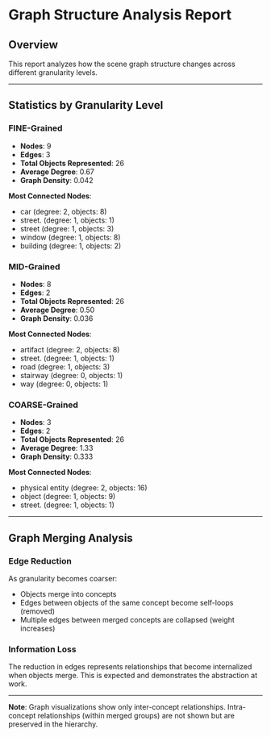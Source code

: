# Graph Structure Analysis Report

## Overview

This report analyzes how the scene graph structure changes across different granularity levels.

---

## Statistics by Granularity Level

### FINE-Grained

- **Nodes**: 9
- **Edges**: 3
- **Total Objects Represented**: 26
- **Average Degree**: 0.67
- **Graph Density**: 0.042

**Most Connected Nodes**:
- car (degree: 2, objects: 8)
- street. (degree: 1, objects: 1)
- street (degree: 1, objects: 3)
- window (degree: 1, objects: 8)
- building (degree: 1, objects: 2)

### MID-Grained

- **Nodes**: 8
- **Edges**: 2
- **Total Objects Represented**: 26
- **Average Degree**: 0.50
- **Graph Density**: 0.036

**Most Connected Nodes**:
- artifact (degree: 2, objects: 8)
- street. (degree: 1, objects: 1)
- road (degree: 1, objects: 3)
- stairway (degree: 0, objects: 1)
- way (degree: 0, objects: 1)

### COARSE-Grained

- **Nodes**: 3
- **Edges**: 2
- **Total Objects Represented**: 26
- **Average Degree**: 1.33
- **Graph Density**: 0.333

**Most Connected Nodes**:
- physical entity (degree: 2, objects: 16)
- object (degree: 1, objects: 9)
- street. (degree: 1, objects: 1)

---

## Graph Merging Analysis

### Edge Reduction

As granularity becomes coarser:
- Objects merge into concepts
- Edges between objects of the same concept become self-loops (removed)
- Multiple edges between merged concepts are collapsed (weight increases)

### Information Loss

The reduction in edges represents relationships that become internalized when objects merge.
This is expected and demonstrates the abstraction at work.

---

**Note**: Graph visualizations show only inter-concept relationships.
Intra-concept relationships (within merged groups) are not shown but are preserved in the hierarchy.
